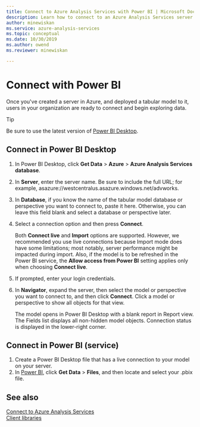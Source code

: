 ```yaml
---
title: Connect to Azure Analysis Services with Power BI | Microsoft Docs
description: Learn how to connect to an Azure Analysis Services server by using Power BI. Once connected, users can explore model data.
author: minewiskan
ms.service: azure-analysis-services
ms.topic: conceptual
ms.date: 10/30/2019
ms.author: owend
ms.reviewer: minewiskan

---
```

# Connect with Power BI

Once you've created a server in Azure, and deployed a tabular model to it, users in your organization are ready to connect and begin exploring data. 

> [!TIP]
> Be sure to use the latest version of [Power BI Desktop](https://powerbi.microsoft.com/desktop/).
> 
> 
  
## Connect in Power BI Desktop

1. In Power BI Desktop, click **Get Data** > **Azure** > **Azure Analysis Services database**.

2. In **Server**, enter the server name. Be sure to include the full URL; for example, asazure://westcentralus.asazure.windows.net/advworks.

3. In **Database**, if you know the name of the tabular model database or perspective you want to connect to, paste it here. Otherwise, you can leave this field blank and select a database or perspective later.

4. Select a connection option and then press **Connect**. 

    Both **Connect live** and **Import** options are supported. However, we recommended you use live connections because Import mode does have some limitations; most notably, server performance might be impacted during import. Also, if the model is to be refreshed in the Power BI service, the **Allow access from Power BI** setting applies only when choosing **Connect live**.

5. If prompted, enter your login credentials. 

6. In **Navigator**, expand the server, then select the model or perspective you want to connect to, and then click **Connect**. Click a model or perspective to show all objects for that view.

    The model opens in Power BI Desktop with a blank report in Report view. The Fields list displays all non-hidden model objects. Connection status is displayed in the lower-right corner.

## Connect in Power BI (service)

1. Create a Power BI Desktop file that has a live connection to your model on your server.
2. In [Power BI](https://powerbi.microsoft.com), click **Get Data** > **Files**, and then locate and select your .pbix file.

## See also
[Connect to Azure Analysis Services](analysis-services-connect.md)   
[Client libraries](analysis-services-data-providers.md)

